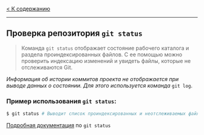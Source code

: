 [< К содержанию](./readme.md)
***
## Проверка репозитория `git status`

>Команда `git status` отображает состояние рабочего каталога и раздела проиндексированных файлов. С ее помощью можно проверить индексацию изменений и увидеть файлы, которые не отслеживаются Git. 

*Информация об истории коммитов проекта не отображается при выводе данных о состоянии. Для этого используется команда* `git log`. 

### Пример использования `git status`:

```bash
$ git status # Выводит список проиндексированных и неотслеживаемых файлов, а также файлов, удаленных из индекса Git
```

[Подробная документация](https://git-scm.com/docs/git-status) по `git status`